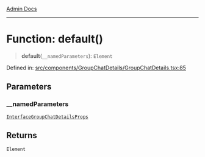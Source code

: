 [Admin Docs](/)

***

# Function: default()

> **default**(`__namedParameters`): `Element`

Defined in: [src/components/GroupChatDetails/GroupChatDetails.tsx:85](https://github.com/PalisadoesFoundation/talawa-admin/blob/main/src/components/GroupChatDetails/GroupChatDetails.tsx#L85)

## Parameters

### \_\_namedParameters

[`InterfaceGroupChatDetailsProps`](types\Chat\interface\README\interfaces\InterfaceGroupChatDetailsProps.md)

## Returns

`Element`
